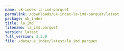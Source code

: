 ```yaml
---
name: uk-index-la-imd-parquet
permalink: /downloads/uk-index-la-imd-parquet/latest
package: uk_index
title: la_imd
filename: la_imd.parquet
version: latest
full_version: 3.3.0
file: /data/uk_index/latest/la_imd.parquet
---
```


